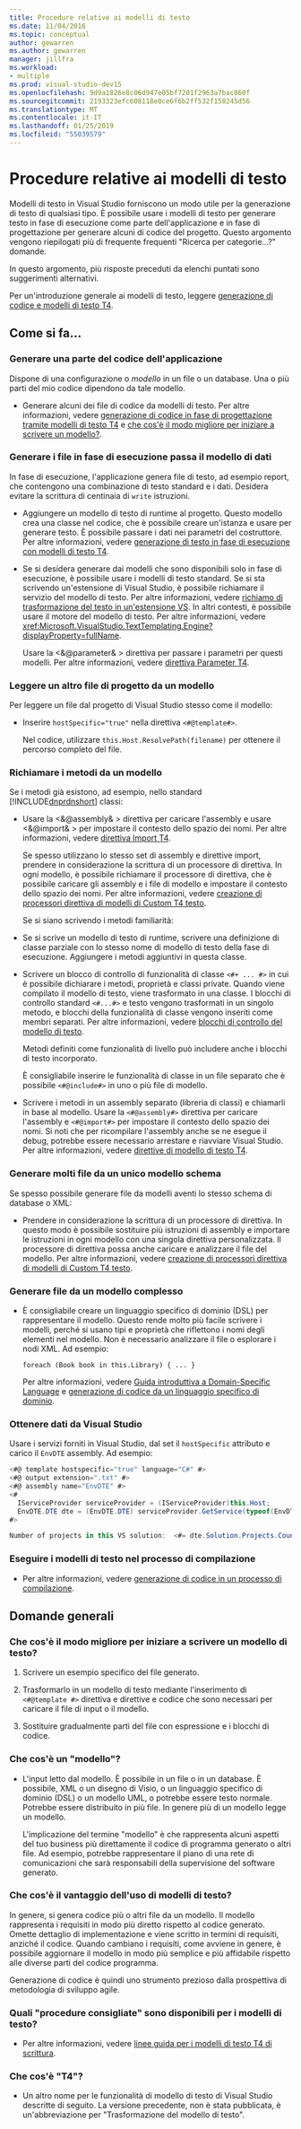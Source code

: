 ```yaml
---
title: Procedure relative ai modelli di testo
ms.date: 11/04/2016
ms.topic: conceptual
author: gewarren
ms.author: gewarren
manager: jillfra
ms.workload:
- multiple
ms.prod: visual-studio-dev15
ms.openlocfilehash: 9d9a1826e8c06d947e05bf7201f2963a7bac860f
ms.sourcegitcommit: 2193323efc608118e0ce6f6b2ff532f158245d56
ms.translationtype: MT
ms.contentlocale: it-IT
ms.lasthandoff: 01/25/2019
ms.locfileid: "55039579"
---
```

# <a name="how-to--with-text-templates"></a>Procedure relative ai modelli di testo
Modelli di testo in Visual Studio forniscono un modo utile per la generazione di testo di qualsiasi tipo. È possibile usare i modelli di testo per generare testo in fase di esecuzione come parte dell'applicazione e in fase di progettazione per generare alcuni di codice del progetto. Questo argomento vengono riepilogati più di frequente frequenti "Ricerca per categorie...?" domande.

 In questo argomento, più risposte preceduti da elenchi puntati sono suggerimenti alternativi.

 Per un'introduzione generale ai modelli di testo, leggere [generazione di codice e modelli di testo T4](../modeling/code-generation-and-t4-text-templates.md).

## <a name="how-to-"></a>Come si fa...

### <a name="generate-part-of-my-application-code"></a>Generare una parte del codice dell'applicazione
 Dispone di una configurazione o *modello* in un file o un database. Una o più parti del mio codice dipendono da tale modello.

-   Generare alcuni dei file di codice da modelli di testo. Per altre informazioni, vedere [generazione di codice in fase di progettazione tramite modelli di testo T4](../modeling/design-time-code-generation-by-using-t4-text-templates.md) e [che cos'è il modo migliore per iniziare a scrivere un modello?](#starting).

### <a name="generate-files-at-run-time-passing-data-into-the-template"></a>Generare i file in fase di esecuzione passa il modello di dati
 In fase di esecuzione, l'applicazione genera file di testo, ad esempio report, che contengono una combinazione di testo standard e i dati. Desidera evitare la scrittura di centinaia di `write` istruzioni.

-   Aggiungere un modello di testo di runtime al progetto. Questo modello crea una classe nel codice, che è possibile creare un'istanza e usare per generare testo. È possibile passare i dati nei parametri del costruttore. Per altre informazioni, vedere [generazione di testo in fase di esecuzione con modelli di testo T4](../modeling/run-time-text-generation-with-t4-text-templates.md).

-   Se si desidera generare dai modelli che sono disponibili solo in fase di esecuzione, è possibile usare i modelli di testo standard. Se si sta scrivendo un'estensione di Visual Studio, è possibile richiamare il servizio del modello di testo. Per altre informazioni, vedere [richiamo di trasformazione del testo in un'estensione VS](../modeling/invoking-text-transformation-in-a-vs-extension.md). In altri contesti, è possibile usare il motore del modello di testo. Per altre informazioni, vedere <xref:Microsoft.VisualStudio.TextTemplating.Engine?displayProperty=fullName>.

     Usare la \<&@parameter& > direttiva per passare i parametri per questi modelli. Per altre informazioni, vedere [direttiva Parameter T4](../modeling/t4-parameter-directive.md).

### <a name="read-another-project-file-from-a-template"></a>Leggere un altro file di progetto da un modello
 Per leggere un file dal progetto di Visual Studio stesso come il modello:

-   Inserire `hostSpecific="true"` nella direttiva `<#@template#>`.

     Nel codice, utilizzare `this.Host.ResolvePath(filename)` per ottenere il percorso completo del file.

### <a name="invoke-methods-from-a-template"></a>Richiamare i metodi da un modello
 Se i metodi già esistono, ad esempio, nello standard [!INCLUDE[dnprdnshort](../code-quality/includes/dnprdnshort_md.md)] classi:

- Usare la \<&@assembly& > direttiva per caricare l'assembly e usare \<&@import& > per impostare il contesto dello spazio dei nomi. Per altre informazioni, vedere [direttiva Import T4](../modeling/t4-import-directive.md).

   Se spesso utilizzano lo stesso set di assembly e direttive import, prendere in considerazione la scrittura di un processore di direttiva. In ogni modello, è possibile richiamare il processore di direttiva, che è possibile caricare gli assembly e i file di modello e impostare il contesto dello spazio dei nomi. Per altre informazioni, vedere [creazione di processori direttiva di modelli di Custom T4 testo](../modeling/creating-custom-t4-text-template-directive-processors.md).

  Se si siano scrivendo i metodi familiarità:

- Se si scrive un modello di testo di runtime, scrivere una definizione di classe parziale con lo stesso nome di modello di testo della fase di esecuzione. Aggiungere i metodi aggiuntivi in questa classe.

- Scrivere un blocco di controllo di funzionalità di classe `<#+ ... #>` in cui è possibile dichiarare i metodi, proprietà e classi private. Quando viene compilato il modello di testo, viene trasformato in una classe. I blocchi di controllo standard `<#...#>` e testo vengono trasformati in un singolo metodo, e blocchi della funzionalità di classe vengono inseriti come membri separati. Per altre informazioni, vedere [blocchi di controllo del modello di testo](../modeling/text-template-control-blocks.md).

   Metodi definiti come funzionalità di livello può includere anche i blocchi di testo incorporato.

   È consigliabile inserire le funzionalità di classe in un file separato che è possibile `<#@include#>` in uno o più file di modello.

- Scrivere i metodi in un assembly separato (libreria di classi) e chiamarli in base al modello. Usare la `<#@assembly#>` direttiva per caricare l'assembly e `<#@import#>` per impostare il contesto dello spazio dei nomi. Si noti che per ricompilare l'assembly anche se ne esegue il debug, potrebbe essere necessario arrestare e riavviare Visual Studio. Per altre informazioni, vedere [direttive di modello di testo T4](../modeling/t4-text-template-directives.md).

### <a name="generate-many-files-from-one-model-schema"></a>Generare molti file da un unico modello schema
 Se spesso possibile generare file da modelli aventi lo stesso schema di database o XML:

-   Prendere in considerazione la scrittura di un processore di direttiva. In questo modo è possibile sostituire più istruzioni di assembly e importare le istruzioni in ogni modello con una singola direttiva personalizzata. Il processore di direttiva possa anche caricare e analizzare il file del modello. Per altre informazioni, vedere [creazione di processori direttiva di modelli di Custom T4 testo](../modeling/creating-custom-t4-text-template-directive-processors.md).

### <a name="generate-files-from-a-complex-model"></a>Generare file da un modello complesso

-   È consigliabile creare un linguaggio specifico di dominio (DSL) per rappresentare il modello. Questo rende molto più facile scrivere i modelli, perché si usano tipi e proprietà che riflettono i nomi degli elementi nel modello. Non è necessario analizzare il file o esplorare i nodi XML. Ad esempio:

     `foreach (Book book in this.Library) { ... }`

     Per altre informazioni, vedere [Guida introduttiva a Domain-Specific Language](../modeling/getting-started-with-domain-specific-languages.md) e [generazione di codice da un linguaggio specifico di dominio](../modeling/generating-code-from-a-domain-specific-language.md).

### <a name="get-data-from-visual-studio"></a>Ottenere dati da Visual Studio
 Usare i servizi forniti in Visual Studio, dal set il `hostSpecific` attributo e carico il `EnvDTE` assembly. Ad esempio:

```csharp
<#@ template hostspecific="true" language="C#" #>
<#@ output extension=".txt" #>
<#@ assembly name="EnvDTE" #>
<#
  IServiceProvider serviceProvider = (IServiceProvider)this.Host;
  EnvDTE.DTE dte = (EnvDTE.DTE) serviceProvider.GetService(typeof(EnvDTE.DTE));
#>

Number of projects in this VS solution:  <#= dte.Solution.Projects.Count #>
```

### <a name="execute-text-templates-in-the-build-process"></a>Eseguire i modelli di testo nel processo di compilazione

-   Per altre informazioni, vedere [generazione di codice in un processo di compilazione](../modeling/code-generation-in-a-build-process.md).

## <a name="more-general-questions"></a>Domande generali

### <a name="starting"></a> Che cos'è il modo migliore per iniziare a scrivere un modello di testo?

1.  Scrivere un esempio specifico del file generato.

2.  Trasformarlo in un modello di testo mediante l'inserimento di `<#@template #>` direttiva e direttive e codice che sono necessari per caricare il file di input o il modello.

3.  Sostituire gradualmente parti del file con espressione e i blocchi di codice.

### <a name="what-is-a-model"></a>Che cos'è un "modello"?

-   L'input letto dal modello. È possibile in un file o in un database. È possibile, XML o un disegno di Visio, o un linguaggio specifico di dominio (DSL) o un modello UML, o potrebbe essere testo normale. Potrebbe essere distribuito in più file. In genere più di un modello legge un modello.

     L'implicazione del termine "modello" è che rappresenta alcuni aspetti del tuo business più direttamente il codice di programma generato o altri file. Ad esempio, potrebbe rappresentare il piano di una rete di comunicazioni che sarà responsabili della supervisione del software generato.

### <a name="what-is-the-benefit-of-using-text-templates"></a>Che cos'è il vantaggio dell'uso di modelli di testo?
 In genere, si genera codice più o altri file da un modello. Il modello rappresenta i requisiti in modo più diretto rispetto al codice generato. Omette dettaglio di implementazione e viene scritto in termini di requisiti, anziché il codice. Quando cambiano i requisiti, come avviene in genere, è possibile aggiornare il modello in modo più semplice e più affidabile rispetto alle diverse parti del codice programma.

 Generazione di codice è quindi uno strumento prezioso dalla prospettiva di metodologia di sviluppo agile.

### <a name="what-best-practices-are-there-for-text-templates"></a>Quali "procedure consigliate" sono disponibili per i modelli di testo?

-   Per altre informazioni, vedere [linee guida per i modelli di testo T4 di scrittura](../modeling/guidelines-for-writing-t4-text-templates.md).

### <a name="what-is-t4"></a>Che cos'è "T4"?

-   Un altro nome per le funzionalità di modello di testo di Visual Studio descritte di seguito. La versione precedente, non è stata pubblicata, è un'abbreviazione per "Trasformazione del modello di testo".
